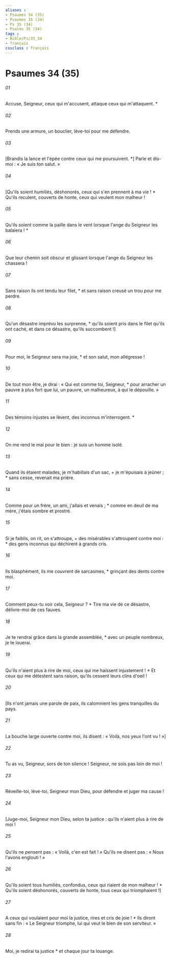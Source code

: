 ```yaml
---
aliases : 
- Psaumes 34 (35)
- Psaumes 35 (34)
- Ps 35 (34)
- Psalms 35 (34)
tags : 
- Bible/Ps/35_34
- français
cssclass : français
---
```


# Psaumes 34 (35)

###### 01
Accuse, Seigneur, ceux qui m'accusent, attaque ceux qui m'attaquent. *
###### 02
Prends une armure, un bouclier, lève-toi pour me défendre.
###### 03
[Brandis la lance et l'épée contre ceux qui me poursuivent. *] Parle et dis-moi : « Je suis ton salut. »
###### 04
[Qu'ils soient humiliés, déshonorés, ceux qui s'en prennent à ma vie ! * Qu'ils reculent, couverts de honte, ceux qui veulent mon malheur !
###### 05
Qu'ils soient comme la paille dans le vent lorsque l'ange du Seigneur les balaiera ! *
###### 06
Que leur chemin soit obscur et glissant lorsque l'ange du Seigneur les chassera !
###### 07
Sans raison ils ont tendu leur filet, * et sans raison creusé un trou pour me perdre.
###### 08
Qu'un désastre imprévu les surprenne, * qu'ils soient pris dans le filet qu'ils ont caché, et dans ce désastre, qu'ils succombent !]
###### 09
Pour moi, le Seigneur sera ma joie, * et son salut, mon allégresse !
###### 10
De tout mon être, je dirai : « Qui est comme toi, Seigneur, * pour arracher un pauvre à plus fort que lui, un pauvre, un malheureux, à qui le dépouille. »
###### 11
Des témoins injustes se lèvent, des inconnus m'interrogent. *
###### 12
On me rend le mal pour le bien : je suis un homme isolé.
###### 13
Quand ils étaient malades, je m'habillais d'un sac, + je m'épuisais à jeûner ; * sans cesse, revenait ma prière.
###### 14
Comme pour un frère, un ami, j'allais et venais ; * comme en deuil de ma mère, j'étais sombre et prostré.
###### 15
Si je faiblis, on rit, on s'attroupe, + des misérables s'attroupent contre moi : * des gens inconnus qui déchirent à grands cris.
###### 16
Ils blasphèment, ils me couvrent de sarcasmes, * grinçant des dents contre moi.
###### 17
Comment peux-tu voir cela, Seigneur ? * Tire ma vie de ce désastre, délivre-moi de ces fauves.
###### 18
Je te rendrai grâce dans la grande assemblée, * avec un peuple nombreux, je te louerai.
###### 19
Qu'ils n'aient plus à rire de moi, ceux qui me haïssent injustement ! * Et ceux qui me détestent sans raison, qu'ils cessent leurs clins d'oeil !
###### 20
[Ils n'ont jamais une parole de paix, ils calomnient les gens tranquilles du pays.
###### 21
La bouche large ouverte contre moi, ils disent : « Voilà, nos yeux l'ont vu ! »]
###### 22
Tu as vu, Seigneur, sors de ton silence ! Seigneur, ne sois pas loin de moi !
###### 23
Réveille-toi, lève-toi, Seigneur mon Dieu, pour défendre et juger ma cause !
###### 24
[Juge-moi, Seigneur mon Dieu, selon ta justice : qu'ils n'aient plus à rire de moi !
###### 25
Qu'ils ne pensent pas : « Voilà, c'en est fait ! » Qu'ils ne disent pas : « Nous l'avons englouti ! »
###### 26
Qu'ils soient tous humiliés, confondus, ceux qui riaient de mon malheur ! * Qu'ils soient déshonorés, couverts de honte, tous ceux qui triomphaient !]
###### 27
A ceux qui voulaient pour moi la justice, rires et cris de joie ! * Ils diront sans fin : « Le Seigneur triomphe, lui qui veut le bien de son serviteur. »
###### 28
Moi, je redirai ta justice * et chaque jour ta louange.
